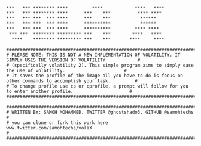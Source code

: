     ***   *** ******** ****         ****            ****   ****
    ***   *** ******** ****      ***    ***          **** ****
    ***   *** ***  *** ****      ***    ***           ******
    ***   *** ***  *** ****      **********           ******
    ***   *** ***  *** ****      **********         **** ****
     *** ***  ******** ********* ***    ***        ****   ****
      ****    ******** ********* ***    ***       ****     ****
  
    ####################################################################################################################
    # PLEASE NOTE: THIS IS NOT A NEW IMPLEMENTATION OF VOLATILITY. IT SIMPLY USES THE VERSION OF VOLATILITY            #
    # (specifically volatility 2). This simple program aims to simply ease the use of volatility.                      #
    # It saves the profile of the image all you have to do is focus on other commands to accomplish your task.         #
    # To change profile use cp or cprofile, a prompt will follow for you to enter another profile.                     #
    ####################################################################################################################

    ####################################################################################################################
    # WRITTEN BY: SAMOH MOHAMMED. TWITTER @ghostshado3. GITHUB @samohtechs                                             #
    # you can clone or fork this work here www.twitter.com/samohtechs/volaX                                             #
    ####################################################################################################################

